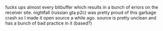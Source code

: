 fucks ups almost every bitbuffer which results in a bunch of errors on the receiver site.
nightfall (russian gta p2c) was pretty proud of this garbage crash so I made it open source a while ago.
source is pretty unclean and has a bunch of bad practice in it (based?)
